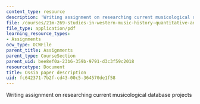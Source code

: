 ```yaml
---
content_type: resource
description: 'Writing assignment on researching current musicological database projects '
file: /courses/21m-269-studies-in-western-music-history-quantitative-and-computational-approaches-to-music-history-spring-2012/fc6423717b2fcd4300c5364570de1f58_MIT21M_269S12_paper.pdf
file_type: application/pdf
learning_resource_types:
- Assignments
ocw_type: OCWFile
parent_title: Assignments
parent_type: CourseSection
parent_uid: bee8ef0a-23b6-359b-9791-d3c3f59c2018
resourcetype: Document
title: Ossia paper description
uid: fc642371-7b2f-cd43-00c5-364570de1f58
---
```

Writing assignment on researching current musicological database projects 

